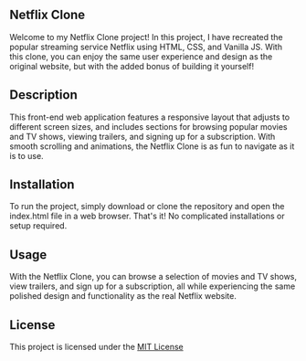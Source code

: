 ## Netflix Clone

Welcome to my Netflix Clone project! In this project, I have recreated the popular streaming service Netflix using HTML, CSS, and Vanilla JS. With this clone, you can enjoy the same user experience and design as the original website, but with the added bonus of building it yourself!

## Description

This front-end web application features a responsive layout that adjusts to different screen sizes, and includes sections for browsing popular movies and TV shows, viewing trailers, and signing up for a subscription. With smooth scrolling and animations, the Netflix Clone is as fun to navigate as it is to use.

## Installation

To run the project, simply download or clone the repository and open the index.html file in a web browser. That's it! No complicated installations or setup required.

## Usage

With the Netflix Clone, you can browse a selection of movies and TV shows, view trailers, and sign up for a subscription, all while experiencing the same polished design and functionality as the real Netflix website.


## License

This project is licensed under the [MIT License](https://opensource.org/licenses/MIT)
